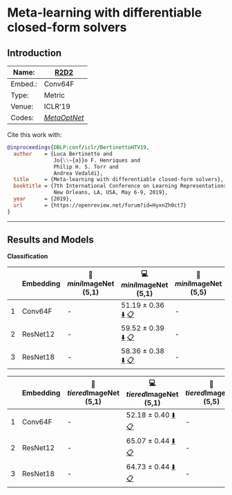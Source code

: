 # Meta-learning with differentiable closed-form solvers
## Introduction
| Name:    | [R2D2](https://arxiv.org/abs/1805.08136)  |
|----------|-------------------------------|
| Embed.:  | Conv64F |
| Type:    | Metric       |
| Venue:   | ICLR'19                      |
| Codes:   | [*MetaOptNet*](https://github.com/kjunelee/MetaOptNet) |

Cite this work with:
```bibtex
@inproceedings{DBLP:conf/iclr/BertinettoHTV19,
  author    = {Luca Bertinetto and
               Jo{\\~{a}}o F. Henriques and
               Philip H. S. Torr and
               Andrea Vedaldi},
  title     = {Meta-learning with differentiable closed-form solvers},
  booktitle = {7th International Conference on Learning Representations, {ICLR} 2019,
               New Orleans, LA, USA, May 6-9, 2019},
  year      = {2019},
  url       = {https://openreview.net/forum?id=HyxnZh0ct7}
}
```
---
## Results and Models

**Classification**

|   | Embedding | :book: *mini*ImageNet (5,1) | :computer: *mini*ImageNet (5,1) | :book:*mini*ImageNet (5,5) | :computer: *mini*ImageNet (5,5) | :memo: Comments  |
|---|-----------|--------------------|--------------------|--------------------|--------------------|---|
| 1 | Conv64F | - | 51.19 ± 0.36 [:arrow_down:](https://drive.google.com/drive/folders/1GbpOJD4mJz5e-hNxAKh-vQISm3P6OykG?usp=sharing) [:clipboard:](./R2D2-miniImageNet--ravi-Conv64F-5-1-Table2.yaml) | - | 67.29 ± 0.31 [:arrow_down:](https://drive.google.com/drive/folders/1Oag2uuGInA8eDXDDlCzOpWwVak4pXjuS?usp=sharing) [:clipboard:](./R2D2-miniImageNet--ravi-Conv64F-5-5-Table2.yaml) | Table.2 |
| 2 | ResNet12 | - | 59.52 ± 0.39 [:arrow_down:](https://drive.google.com/drive/folders/1ZegHyAoZvBBMAd6UAt-D2Ul_lwods8Vg?usp=sharing) [:clipboard:](./R2D2-miniImageNet--ravi-resnet12-5-1-Table2.yaml) | - | 74.61 ± 0.30 [:arrow_down:](https://drive.google.com/drive/folders/1-S-C2nVDp0JVghq1MVTefiUquPVBOPN7?usp=sharing) [:clipboard:](./R2D2-miniImageNet--ravi-resnet12-5-5-Table2.yaml) | Table.2 |
| 3 | ResNet18 | - | 58.36 ± 0.38 [:arrow_down:](https://drive.google.com/drive/folders/1ni8MselKFMex9e9Ck9ehsUdNMoM5i220?usp=sharing) [:clipboard:](./R2D2-miniImageNet--ravi-resnet18-5-1-Table2.yaml) | - | 75.69 ± 0.29 [:arrow_down:](https://drive.google.com/drive/folders/1jVcT8J6pZXsza5nhM9jtxg0msllmfnvo?usp=sharing) [:clipboard:](./R2D2-miniImageNet--ravi-resnet18-5-5-Table2) | Table.2 |

|   | Embedding | :book: *tiered*ImageNet (5,1) | :computer: *tiered*ImageNet (5,1) | :book:*tiered*ImageNet (5,5) | :computer: *tiered*ImageNet (5,5) | :memo: Comments  |
|---|-----------|--------------------|--------------------|--------------------|--------------------|---|
| 1 | Conv64F | - | 52.18 ± 0.40 [:arrow_down:](https://drive.google.com/drive/folders/1G0NS_pmLl6nMiDxkeUI46dCLMI0yRRzE?usp=sharing) [:clipboard:](./R2D2-tiered_imagenet-Conv64F-5-1-Table2.yaml) | - | 69.19 ± 0.36 [:arrow_down:](https://drive.google.com/drive/folders/1yTpBxVZsp13Qs45Oxodv7zjx2HcpNIuQ?usp=sharing) [:clipboard:](./R2D2-tiered_imagenet-Conv64F-5-5-Table2.yaml) | Table.2 |
| 2 | ResNet12 | - | 65.07 ± 0.44 [:arrow_down:](https://drive.google.com/drive/folders/1ph9_NC04tNqHwpagG9ggFPxlzH5kCd6W?usp=sharing) [:clipboard:](./R2D2-tiered_imagenet-resnet12-5-1-Table2.yaml) | - | 83.04 ± 0.30 [:arrow_down:](https://drive.google.com/drive/folders/1S59uh1zRNobVnipgYBczfFq60541w19R?usp=sharing) [:clipboard:](./R2D2-tiered_imagenet-resnet12-5-5-Table2.yaml) | Table.2 |
| 3 | ResNet18 | - | 64.73 ± 0.44 [:arrow_down:](https://drive.google.com/drive/folders/1IMCcasMboW7Q0DuGDu7q_kQO3kV4cmGR?usp=sharing) [:clipboard:](./R2D2-tiered_imagenet-resnet18-5-1-Table2.yaml) | - | 83.40 ± 0.31 [:arrow_down:](https://drive.google.com/drive/folders/157kAoBfa12JzoaHUszwd8bqVO-TCkMy0?usp=sharing) [:clipboard:](./R2D2-tiered_imagenet-resnet18-5-5-Table2.yaml) | Table.2 |
